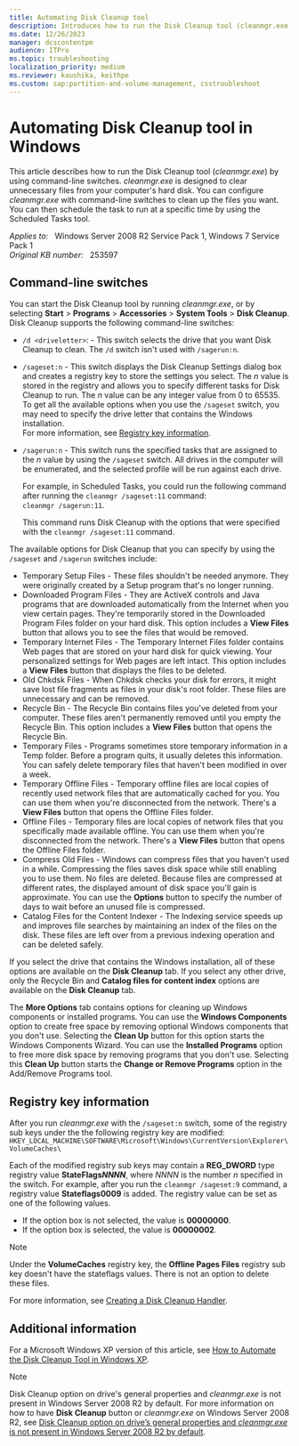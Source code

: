 ```yaml
---
title: Automating Disk Cleanup tool
description: Introduces how to run the Disk Cleanup tool (cleanmgr.exe) by using command-line switches.
ms.date: 12/26/2023
manager: dcscontentpm
audience: ITPro
ms.topic: troubleshooting
localization_priority: medium
ms.reviewer: kaushika, keithpe
ms.custom: sap:partition-and-volume-management, csstroubleshoot
---
```

# Automating Disk Cleanup tool in Windows

This article describes how to run the Disk Cleanup tool (*cleanmgr.exe*) by using command-line switches. *cleanmgr.exe* is designed to clear unnecessary files from your computer's hard disk. You can configure *cleanmgr.exe* with command-line switches to clean up the files you want. You can then schedule the task to run at a specific time by using the Scheduled Tasks tool.

_Applies to:_ &nbsp; Windows Server 2008 R2 Service Pack 1, Windows 7 Service Pack 1  
_Original KB number:_ &nbsp; 253597

## Command-line switches

You can start the Disk Cleanup tool by running *cleanmgr.exe*, or by selecting **Start** > **Programs** > **Accessories** > **System Tools** > **Disk Cleanup**. Disk Cleanup supports the following command-line switches:

- `/d <driveletter>`: - This switch selects the drive that you want Disk Cleanup to clean. The `/d` switch isn't used with `/sagerun:n`.
- `/sageset:n` - This switch displays the Disk Cleanup Settings dialog box and creates a registry key to store the settings you select. The *n* value is stored in the registry and allows you to specify different tasks for Disk Cleanup to run. The *n* value can be any integer value from 0 to 65535. To get all the available options when you use the `/sageset` switch, you may need to specify the drive letter that contains the Windows installation.  
  For more information, see [Registry key information](#registry-key-information).
- `/sagerun:n` - This switch runs the specified tasks that are assigned to the *n* value by using the `/sageset` switch. All drives in the computer will be enumerated, and the selected profile will be run against each drive.

  For example, in Scheduled Tasks, you could run the following command after running the `cleanmgr /sageset:11` command:  
  `cleanmgr /sagerun:11`.

  This command runs Disk Cleanup with the options that were specified with the `cleanmgr /sageset:11` command.

The available options for Disk Cleanup that you can specify by using the `/sageset` and `/sagerun` switches include:

- Temporary Setup Files - These files shouldn't be needed anymore. They were originally created by a Setup program that's no longer running.
- Downloaded Program Files - They are ActiveX controls and Java programs that are downloaded automatically from the Internet when you view certain pages. They're temporarily stored in the Downloaded Program Files folder on your hard disk. This option includes a **View Files** button that allows you to see the files that would be removed.
- Temporary Internet Files - The Temporary Internet Files folder contains Web pages that are stored on your hard disk for quick viewing. Your personalized settings for Web pages are left intact. This option includes a **View Files** button that displays the files to be deleted.
- Old Chkdsk Files - When Chkdsk checks your disk for errors, it might save lost file fragments as files in your disk's root folder. These files are unnecessary and can be removed.
- Recycle Bin - The Recycle Bin contains files you've deleted from your computer. These files aren't permanently removed until you empty the Recycle Bin. This option includes a **View Files** button that opens the Recycle Bin.
- Temporary Files - Programs sometimes store temporary information in a Temp folder. Before a program quits, it usually deletes this information. You can safely delete temporary files that haven't been modified in over a week.
- Temporary Offline Files - Temporary offline files are local copies of recently used network files that are automatically cached for you. You can use them when you're disconnected from the network. There's a **View Files** button that opens the Offline Files folder.
- Offline Files - Temporary files are local copies of network files that you specifically made available offline. You can use them when you're disconnected from the network. There's a **View Files** button that opens the Offline Files folder.
- Compress Old Files - Windows can compress files that you haven't used in a while. Compressing the files saves disk space while still enabling you to use them. No files are deleted. Because files are compressed at different rates, the displayed amount of disk space you'll gain is approximate. You can use the **Options** button to specify the number of days to wait before an unused file is compressed.
- Catalog Files for the Content Indexer - The Indexing service speeds up and improves file searches by maintaining an index of the files on the disk. These files are left over from a previous indexing operation and can be deleted safely.

If you select the drive that contains the Windows installation, all of these options are available on the **Disk Cleanup** tab. If you select any other drive, only the Recycle Bin and **Catalog files for content index** options are available on the **Disk Cleanup** tab.

The **More Options** tab contains options for cleaning up Windows components or installed programs. You can use the **Windows Components** option to create free space by removing optional Windows components that you don't use. Selecting the **Clean Up** button for this option starts the Windows Components Wizard. You can use the **Installed Programs** option to free more disk space by removing programs that you don't use. Selecting this **Clean Up** button starts the **Change or Remove Programs** option in the Add/Remove Programs tool.

## Registry key information

After you run *cleanmgr.exe* with the `/sageset:n` switch, some of the registry sub keys under the the following registry key are modified:  
`HKEY_LOCAL_MACHINE\SOFTWARE\Microsoft\Windows\CurrentVersion\Explorer\VolumeCaches\`

Each of the modified registry sub keys may contain a **REG_DWORD** type registry value **StateFlags*NNNN***, where *NNNN* is the number *n* specified in the switch. For example, after you run the `cleanmgr /sageset:9` command, a registry value **Stateflags0009** is added. The registry value can be set as one of the following values.

- If the option box is not selected, the value is **00000000**.
- If the option box is selected, the value is **00000002**.

> [!Note]
> Under the **VolumeCaches** registry key, the **Offline Pages Files** registry sub key doesn't have the stateflags values. There is not an option to delete these files.

For more information, see [Creating a Disk Cleanup Handler](/windows/win32/lwef/disk-cleanup).

## Additional information

For a Microsoft Windows XP version of this article, see [How to Automate the Disk Cleanup Tool in Windows XP](https://support.microsoft.com/help/315246).

> [!NOTE]
> Disk Cleanup option on drive's general properties and *cleanmgr.exe* is not present in  Windows Server 2008 R2 by default. For more information on how to have **Disk Cleanup** button or *cleanmgr.exe* on Windows Server 2008 R2, see [Disk Cleanup option on drive’s general properties and *cleanmgr.exe* is not present in Windows Server 2008 R2 by default](/previous-versions/windows/it-pro/windows-server-2008-R2-and-2008/ff630161(v=ws.10)).
